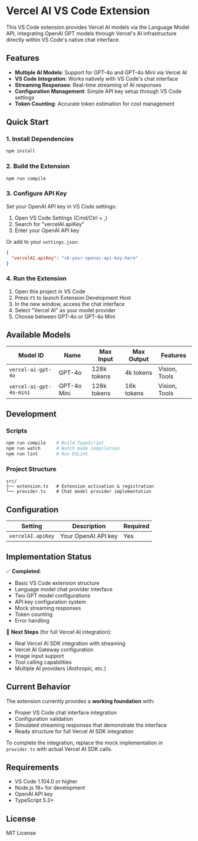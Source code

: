 # Vercel AI VS Code Extension

This VS Code extension provides Vercel AI models via the Language Model API, integrating OpenAI GPT models through Vercel's AI infrastructure directly within VS Code's native chat interface.

## Features

- **Multiple AI Models**: Support for GPT-4o and GPT-4o Mini via Vercel AI
- **VS Code Integration**: Works natively with VS Code's chat interface
- **Streaming Responses**: Real-time streaming of AI responses
- **Configuration Management**: Simple API key setup through VS Code settings
- **Token Counting**: Accurate token estimation for cost management

## Quick Start

### 1. Install Dependencies

```bash
npm install
```

### 2. Build the Extension

```bash
npm run compile
```

### 3. Configure API Key

Set your OpenAI API key in VS Code settings:

1. Open VS Code Settings (Cmd/Ctrl + ,)
2. Search for "vercelAI.apiKey"
3. Enter your OpenAI API key

Or add to your `settings.json`:

```json
{
  "vercelAI.apiKey": "sk-your-openai-api-key-here"
}
```

### 4. Run the Extension

1. Open this project in VS Code
2. Press `F5` to launch Extension Development Host
3. In the new window, access the chat interface
4. Select "Vercel AI" as your model provider
5. Choose between GPT-4o or GPT-4o Mini

## Available Models

| Model ID | Name | Max Input | Max Output | Features |
|----------|------|-----------|------------|----------|
| `vercel-ai-gpt-4o` | GPT-4o | 128k tokens | 4k tokens | Vision, Tools |
| `vercel-ai-gpt-4o-mini` | GPT-4o Mini | 128k tokens | 16k tokens | Vision, Tools |

## Development

### Scripts

```bash
npm run compile    # Build TypeScript
npm run watch      # Watch mode compilation
npm run lint       # Run ESLint
```

### Project Structure

```
src/
├── extension.ts   # Extension activation & registration
└── provider.ts    # Chat model provider implementation
```

## Configuration

| Setting | Description | Required |
|---------|-------------|----------|
| `vercelAI.apiKey` | Your OpenAI API key | Yes |

## Implementation Status

✅ **Completed**:
- Basic VS Code extension structure
- Language model chat provider interface
- Two GPT model configurations
- API key configuration system
- Mock streaming responses
- Token counting
- Error handling

🚧 **Next Steps** (for full Vercel AI integration):
- Real Vercel AI SDK integration with streaming
- Vercel AI Gateway configuration
- Image input support
- Tool calling capabilities
- Multiple AI providers (Anthropic, etc.)

## Current Behavior

The extension currently provides a **working foundation** with:
- Proper VS Code chat interface integration
- Configuration validation
- Simulated streaming responses that demonstrate the interface
- Ready structure for full Vercel AI SDK integration

To complete the integration, replace the mock implementation in `provider.ts` with actual Vercel AI SDK calls.

## Requirements

- VS Code 1.104.0 or higher
- Node.js 18+ for development
- OpenAI API key
- TypeScript 5.3+

## License

MIT License